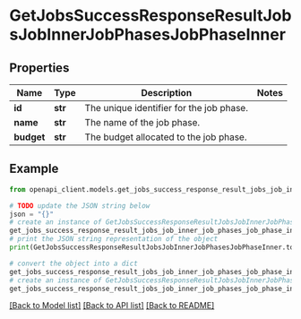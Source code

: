 # GetJobsSuccessResponseResultJobsJobInnerJobPhasesJobPhaseInner


## Properties

Name | Type | Description | Notes
------------ | ------------- | ------------- | -------------
**id** | **str** | The unique identifier for the job phase. | 
**name** | **str** | The name of the job phase. | 
**budget** | **str** | The budget allocated to the job phase. | 

## Example

```python
from openapi_client.models.get_jobs_success_response_result_jobs_job_inner_job_phases_job_phase_inner import GetJobsSuccessResponseResultJobsJobInnerJobPhasesJobPhaseInner

# TODO update the JSON string below
json = "{}"
# create an instance of GetJobsSuccessResponseResultJobsJobInnerJobPhasesJobPhaseInner from a JSON string
get_jobs_success_response_result_jobs_job_inner_job_phases_job_phase_inner_instance = GetJobsSuccessResponseResultJobsJobInnerJobPhasesJobPhaseInner.from_json(json)
# print the JSON string representation of the object
print(GetJobsSuccessResponseResultJobsJobInnerJobPhasesJobPhaseInner.to_json())

# convert the object into a dict
get_jobs_success_response_result_jobs_job_inner_job_phases_job_phase_inner_dict = get_jobs_success_response_result_jobs_job_inner_job_phases_job_phase_inner_instance.to_dict()
# create an instance of GetJobsSuccessResponseResultJobsJobInnerJobPhasesJobPhaseInner from a dict
get_jobs_success_response_result_jobs_job_inner_job_phases_job_phase_inner_from_dict = GetJobsSuccessResponseResultJobsJobInnerJobPhasesJobPhaseInner.from_dict(get_jobs_success_response_result_jobs_job_inner_job_phases_job_phase_inner_dict)
```
[[Back to Model list]](../README.md#documentation-for-models) [[Back to API list]](../README.md#documentation-for-api-endpoints) [[Back to README]](../README.md)


